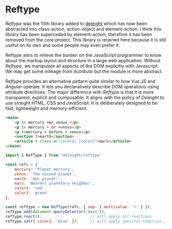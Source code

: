 # Reftype

*Reftype* was the 10th library added to [deleight](https://github.com/mksunny1/deleight) which has now been abstracted into class-action, action-object and element-action. I think this library has been superceded by element-action; therefore it has been removed from the core project. This library is retained here because it is still useful on its own and some people may even prefer it.

Reftype aims to relieve the burden on the JavaScript programmer to know about the markup layout and structure in a large web application. Without *Reftype*, we manipulate all aspects of the DOM explicitly with Javascript. We may get some mileage from *Actribute* but the module is more abstract. 

*Reftype* provides an alternative pattern quite similar to how *Vue.JS* and *Angular* operate. It lets you declaratively describe DOM operations using attribute directives. The major difference with *Reftype* is that it is more transparent, explicit and composable. It aligns with the policy of *Deleight* to use straight HTML, CSS and JavaScript. It is deliberately designed to be fast, lightweight and memory-efficient.

```html
<main>
    <p t> mercury +&+ venus </p>
    <p t> mercury + or +venus</p>
    <p t>mercury + before + venus</p>
    <section t>earth</section>
    <article t class-a="color1| |color2">mars</article>
</main>
```

```js
import { RefType } from 'deleight/reftype'

const refs = {
    mercury: 'Planet mercury',
    venus: 'The second planet',
    earth: 'Our planet!',
    mars: 'Nearest planetary neighbor',
    color1: 'red',
    color2: 'green'
};

const reftype = new RefType(refs, { sep: { multivalue: '+' } });
reftype.add(document.querySelector('main'));
reftype.react();                     // will apply all reactions
reftype.set({ color1: 'blue' });     // will apply specific reaction...

```
